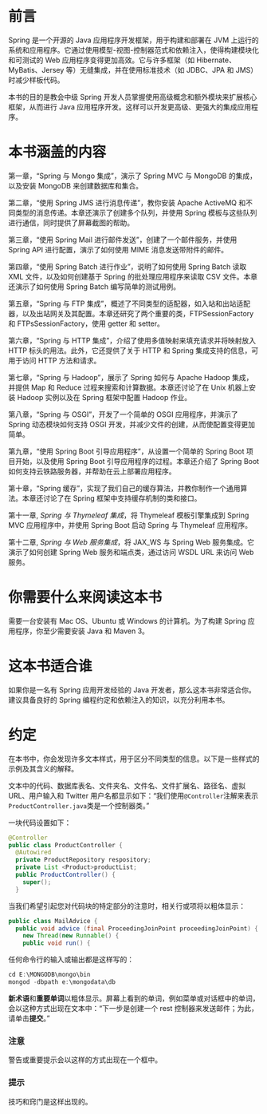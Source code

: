 # 前言

Spring 是一个开源的 Java 应用程序开发框架，用于构建和部署在 JVM 上运行的系统和应用程序。它通过使用模型-视图-控制器范式和依赖注入，使得构建模块化和可测试的 Web 应用程序变得更加高效。它与许多框架（如 Hibernate、MyBatis、Jersey 等）无缝集成，并在使用标准技术（如 JDBC、JPA 和 JMS）时减少样板代码。

本书的目的是教会中级 Spring 开发人员掌握使用高级概念和额外模块来扩展核心框架，从而进行 Java 应用程序开发。这样可以开发更高级、更强大的集成应用程序。

# 本书涵盖的内容

第一章，“Spring 与 Mongo 集成”，演示了 Spring MVC 与 MongoDB 的集成，以及安装 MongoDB 来创建数据库和集合。

第二章，“使用 Spring JMS 进行消息传递”，教你安装 Apache ActiveMQ 和不同类型的消息传递。本章还演示了创建多个队列，并使用 Spring 模板与这些队列进行通信，同时提供了屏幕截图的帮助。

第三章，“使用 Spring Mail 进行邮件发送”，创建了一个邮件服务，并使用 Spring API 进行配置，演示了如何使用 MIME 消息发送带附件的邮件。

第四章，“使用 Spring Batch 进行作业”，说明了如何使用 Spring Batch 读取 XML 文件，以及如何创建基于 Spring 的批处理应用程序来读取 CSV 文件。本章还演示了如何使用 Spring Batch 编写简单的测试用例。

第五章，“Spring 与 FTP 集成”，概述了不同类型的适配器，如入站和出站适配器，以及出站网关及其配置。本章还研究了两个重要的类，FTPSessionFactory 和 FTPsSessionFactory，使用 getter 和 setter。

第六章，“Spring 与 HTTP 集成”，介绍了使用多值映射来填充请求并将映射放入 HTTP 标头的用法。此外，它还提供了关于 HTTP 和 Spring 集成支持的信息，可用于访问 HTTP 方法和请求。

第七章，“Spring 与 Hadoop”，展示了 Spring 如何与 Apache Hadoop 集成，并提供 Map 和 Reduce 过程来搜索和计算数据。本章还讨论了在 Unix 机器上安装 Hadoop 实例以及在 Spring 框架中配置 Hadoop 作业。

第八章，“Spring 与 OSGI”，开发了一个简单的 OSGI 应用程序，并演示了 Spring 动态模块如何支持 OSGI 开发，并减少文件的创建，从而使配置变得更加简单。

第九章，“使用 Spring Boot 引导应用程序”，从设置一个简单的 Spring Boot 项目开始，以及使用 Spring Boot 引导应用程序的过程。本章还介绍了 Spring Boot 如何支持云铁路服务器，并帮助在云上部署应用程序。

第十章，“Spring 缓存”，实现了我们自己的缓存算法，并教你制作一个通用算法。本章还讨论了在 Spring 框架中支持缓存机制的类和接口。

第十一章, *Spring 与 Thymeleaf 集成*，将 Thymeleaf 模板引擎集成到 Spring MVC 应用程序中，并使用 Spring Boot 启动 Spring 与 Thymeleaf 应用程序。

第十二章, *Spring 与 Web 服务集成*，将 JAX_WS 与 Spring Web 服务集成。它演示了如何创建 Spring Web 服务和端点类，通过访问 WSDL URL 来访问 Web 服务。

# 你需要什么来阅读这本书

需要一台安装有 Mac OS、Ubuntu 或 Windows 的计算机。为了构建 Spring 应用程序，你至少需要安装 Java 和 Maven 3。

# 这本书适合谁

如果你是一名有 Spring 应用开发经验的 Java 开发者，那么这本书非常适合你。建议具备良好的 Spring 编程约定和依赖注入的知识，以充分利用本书。

# 约定

在本书中，你会发现许多文本样式，用于区分不同类型的信息。以下是一些样式的示例及其含义的解释。

文本中的代码、数据库表名、文件夹名、文件名、文件扩展名、路径名、虚拟 URL、用户输入和 Twitter 用户名都显示如下：“我们使用`@Controller`注解来表示`ProductController.java`类是一个控制器类。”

一块代码设置如下：

```java
@Controller
public class ProductController {
  @Autowired
  private ProductRepository respository;
  private List <Product>productList;
  public ProductController() {
    super();
  }
```

当我们希望引起您对代码块的特定部分的注意时，相关行或项将以粗体显示：

```java
public class MailAdvice {
  public void advice (final ProceedingJoinPoint proceedingJoinPoint) {
    new Thread(new Runnable() {
    public void run() {
```

任何命令行的输入或输出都是这样写的：

```java
cd E:\MONGODB\mongo\bin
mongod -dbpath e:\mongodata\db

```

**新术语**和**重要单词**以粗体显示。屏幕上看到的单词，例如菜单或对话框中的单词，会以这种方式出现在文本中：“下一步是创建一个 rest 控制器来发送邮件；为此，请单击**提交**。”

### 注意

警告或重要提示会以这样的方式出现在一个框中。

### 提示

技巧和窍门是这样出现的。
